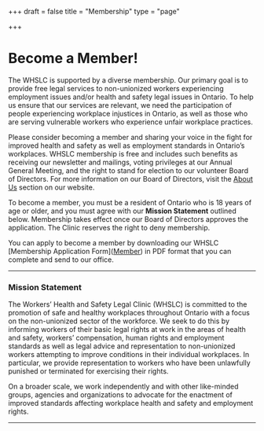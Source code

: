 +++
draft = false
title = "Membership"
type = "page"

+++
# **Become a Member!**

The WHSLC is supported by a diverse membership. Our primary goal is to provide free legal services to non-unionized workers experiencing employment issues and/or health and safety legal issues in Ontario. To help us ensure that our services are relevant, we need the participation of people experiencing workplace injustices in Ontario, as well as those who are serving vulnerable workers who experience unfair workplace practices. 

Please consider becoming a member and sharing your voice in the fight for improved health and safety as well as employment standards in Ontario’s workplaces. WHSLC membership is free and includes such benefits as receiving our newsletter and mailings, voting privileges at our Annual General Meeting, and the right to stand for election to our volunteer Board of Directors. For more information on our Board of Directors, visit the [About Us](/menu/about-us/) section on our website. 

To become a member, you must be a resident of Ontario who is 18 years of age or older, and you must agree with our **Mission Statement** outlined below. Membership takes effect once our Board of Directors approves the application. The Clinic reserves the right to deny membership.

You can apply to become a member by downloading our WHSLC [Membership Application Form](<a href="https://goo.gl/forms/VtmDGDKXLnLXCV1S2" target="_blank">Member</a>) in PDF format that you can complete and send to our office.

-----
### Mission Statement

The Workers’ Health and Safety Legal Clinic (WHSLC) is committed to the promotion of safe and healthy workplaces throughout Ontario with a focus on the non-unionized sector of the workforce. We seek to do this by informing workers of their basic legal rights at work in the areas of health and safety, workers’ compensation, human rights and employment standards as well as legal advice and representation to non-unionized workers attempting to improve conditions in their individual workplaces. In particular, we provide representation to workers who have been unlawfully punished or terminated for exercising their rights.

On a broader scale, we work independently and with other like-minded groups, agencies and organizations to advocate for the enactment of improved standards affecting workplace health and safety and employment rights.

-----
